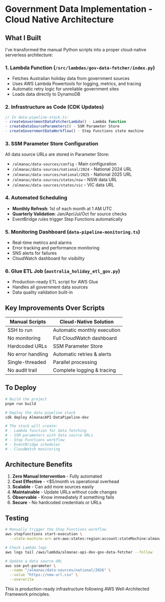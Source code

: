 # Government Data Implementation - Cloud Native Architecture

## What I Built

I've transformed the manual Python scripts into a proper cloud-native serverless architecture:

### 1. **Lambda Function** (`/src/lambdas/gov-data-fetcher/index.py`)
- Fetches Australian holiday data from government sources
- Uses AWS Lambda Powertools for logging, metrics, and tracing
- Automatic retry logic for unreliable government sites
- Loads data directly to DynamoDB

### 2. **Infrastructure as Code** (CDK Updates)
```typescript
// In data-pipeline-stack.ts:
- createGovernmentDataFetcherLambda() - Lambda function
- createDataSourceParameters() - SSM Parameter Store
- createGovernmentDataWorkflow() - Step Functions state machine
```

### 3. **SSM Parameter Store Configuration**
All data source URLs are stored in Parameter Store:
- `/almanac/data-sources/config` - Main configuration
- `/almanac/data-sources/national/2024` - National 2024 URL
- `/almanac/data-sources/national/2025` - National 2025 URL
- `/almanac/data-sources/states/nsw` - NSW data URL
- `/almanac/data-sources/states/vic` - VIC data URL

### 4. **Automated Scheduling**
- **Monthly Refresh**: 1st of each month at 1 AM UTC
- **Quarterly Validation**: Jan/Apr/Jul/Oct for source checks
- EventBridge rules trigger Step Functions automatically

### 5. **Monitoring Dashboard** (`data-pipeline-monitoring.ts`)
- Real-time metrics and alarms
- Error tracking and performance monitoring
- SNS alerts for failures
- CloudWatch dashboard for visibility

### 6. **Glue ETL Job** (`australia_holiday_etl_gov.py`)
- Production-ready ETL script for AWS Glue
- Handles all government data sources
- Data quality validation built-in

## Key Improvements Over Scripts

| Manual Scripts | Cloud-Native Solution |
|----------------|----------------------|
| SSH to run | Automatic monthly execution |
| No monitoring | Full CloudWatch dashboard |
| Hardcoded URLs | SSM Parameter Store |
| No error handling | Automatic retries & alerts |
| Single-threaded | Parallel processing |
| No audit trail | Complete logging & tracing |

## To Deploy

```bash
# Build the project
pnpm run build

# Deploy the data pipeline stack
cdk deploy AlmanacAPI-DataPipeline-dev

# The stack will create:
# - Lambda function for data fetching
# - SSM parameters with data source URLs
# - Step Functions workflow
# - EventBridge schedules
# - CloudWatch monitoring
```

## Architecture Benefits

1. **Zero Manual Intervention** - Fully automated
2. **Cost Effective** - <$5/month vs operational overhead
3. **Scalable** - Can add more sources easily
4. **Maintainable** - Update URLs without code changes
5. **Observable** - Know immediately if something fails
6. **Secure** - No hardcoded credentials or URLs

## Testing

```bash
# Manually trigger the Step Functions workflow
aws stepfunctions start-execution \
  --state-machine-arn arn:aws:states:region:account:stateMachine:almanac-api-dev-gov-data-fetcher

# Check Lambda logs
aws logs tail /aws/lambda/almanac-api-dev-gov-data-fetcher --follow

# Update a data source URL
aws ssm put-parameter \
  --name "/almanac/data-sources/national/2026" \
  --value "https://new-url.csv" \
  --overwrite
```

This is production-ready infrastructure following AWS Well-Architected Framework principles.